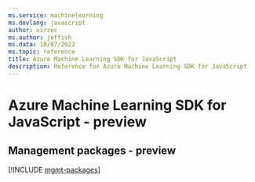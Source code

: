 ```yaml
---
ms.service: machinelearning
ms.devlang: javascript
author: xirzec
ms.author: jeffish
ms.data: 10/07/2022
ms.topic: reference
title: Azure Machine Learning SDK for JavaScript
description: Reference for Azure Machine Learning SDK for JavaScript
---
```

# Azure Machine Learning SDK for JavaScript - preview

## Management packages - preview
[!INCLUDE [mgmt-packages](machine-learning-mgmt-index.md)]